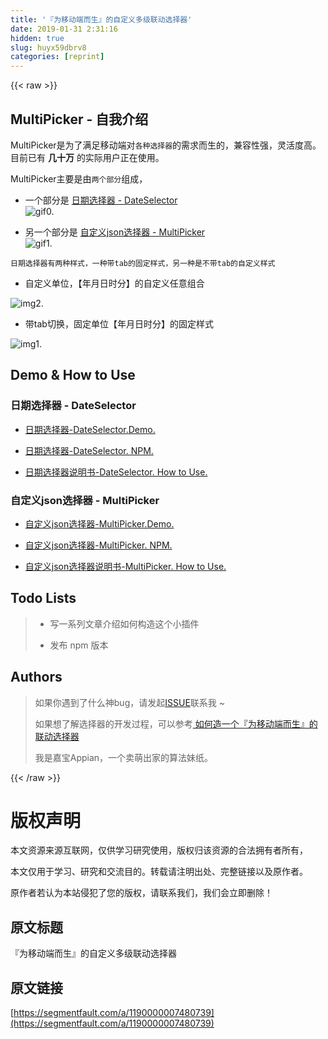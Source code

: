 ```yaml
---
title: '『为移动端而生』的自定义多级联动选择器' 
date: 2019-01-31 2:31:16
hidden: true
slug: huyx59dbrv8
categories: [reprint]
---
```


{{< raw >}}

                    
<h2 id="articleHeader0">MultiPicker - 自我介绍</h2>
<p>MultiPicker是为了满足移动端对<code>各种选择器</code>的需求而生的，兼容性强，灵活度高。目前已有 <strong>几十万</strong> 的实际用户正在使用。</p>
<p>MultiPicker主要是由<code>两个部分</code>组成，</p>
<ul><li><p>一个部分是 <a href="https://github.com/AppianZ/multi-picker/tree/master/DateSelector" rel="nofollow noreferrer" target="_blank">日期选择器 - DateSelector</a> <br><span class="img-wrap"><img data-src="/img/remote/1460000007480742?w=371&amp;h=666" src="https://static.alili.tech/img/remote/1460000007480742?w=371&amp;h=666" alt="gif0." title="gif0." style="cursor: pointer; display: inline;"></span></p></li></ul>
<ul><li><p>另一个部分是 <a href="https://github.com/AppianZ/multi-picker/tree/master/MultiPicker" rel="nofollow noreferrer" target="_blank">自定义json选择器 - MultiPicker</a> <br><span class="img-wrap"><img data-src="/img/remote/1460000007480743?w=368&amp;h=660" src="https://static.alili.tech/img/remote/1460000007480743?w=368&amp;h=660" alt="gif1." title="gif1." style="cursor: pointer;"></span></p></li></ul>
<p><code>日期选择器有两种样式，一种带tab的固定样式，另一种是不带tab的自定义样式</code></p>
<ul><li><p>自定义单位，【年月日时分】的自定义任意组合</p></li></ul>
<p><span class="img-wrap"><img data-src="/img/remote/1460000007480744?w=367&amp;h=245" src="https://static.alili.tech/img/remote/1460000007480744?w=367&amp;h=245" alt="img2." title="img2." style="cursor: pointer;"></span></p>
<ul><li><p>带tab切换，固定单位【年月日时分】的固定样式</p></li></ul>
<p><span class="img-wrap"><img data-src="/img/remote/1460000007480745?w=842&amp;h=277" src="https://static.alili.tech/img/remote/1460000007480745?w=842&amp;h=277" alt="img1." title="img1." style="cursor: pointer;"></span></p>
<h2 id="articleHeader1"><strong>Demo &amp; How to Use</strong></h2>
<h3 id="articleHeader2">日期选择器 - DateSelector</h3>
<ul>
<li><p><a href="https://appianz.github.io/multi-picker/DateSelector.html" rel="nofollow noreferrer" target="_blank">日期选择器-DateSelector.Demo.</a></p></li>
<li><p><a href="https://www.npmjs.com/package/mob-date-selector" rel="nofollow noreferrer" target="_blank">日期选择器-DateSelector. NPM.</a></p></li>
<li><p><a href="https://github.com/AppianZ/multi-picker/tree/master/DateSelector" rel="nofollow noreferrer" target="_blank">日期选择器说明书-DateSelector. How to Use.</a></p></li>
</ul>
<h3 id="articleHeader3">自定义json选择器 - MultiPicker</h3>
<ul>
<li><p><a href="https://appianz.github.io/multi-picker/MultiPicker.html" rel="nofollow noreferrer" target="_blank">自定义json选择器-MultiPicker.Demo.</a></p></li>
<li><p><a href="https://www.npmjs.com/package/mob-multi-picker" rel="nofollow noreferrer" target="_blank">自定义json选择器-MultiPicker. NPM.</a></p></li>
<li><p><a href="https://github.com/AppianZ/multi-picker/tree/master/MultiPicker" rel="nofollow noreferrer" target="_blank">自定义json选择器说明书-MultiPicker. How to Use.</a></p></li>
</ul>
<h2 id="articleHeader4"><strong>Todo Lists</strong></h2>
<blockquote><ul>
<li><p>写一系列文章介绍如何构造这个小插件</p></li>
<li><p>发布 npm 版本</p></li>
</ul></blockquote>
<h2 id="articleHeader5"><strong>Authors</strong></h2>
<blockquote>
<p>如果你遇到了什么神bug，请发起<a href="https://github.com/AppianZ/multi-picker/issues/new" rel="nofollow noreferrer" target="_blank">ISSUE</a>联系我 ~</p>
<p>如果想了解选择器的开发过程，可以参考<a href="https://segmentfault.com/a/1190000007658156"> 如何造一个『为移动端而生』的联动选择器 </a></p>
<p>我是嘉宝Appian，一个卖萌出家的算法妹纸。</p>
</blockquote>

                
{{< /raw >}}

# 版权声明
本文资源来源互联网，仅供学习研究使用，版权归该资源的合法拥有者所有，

本文仅用于学习、研究和交流目的。转载请注明出处、完整链接以及原作者。

原作者若认为本站侵犯了您的版权，请联系我们，我们会立即删除！

## 原文标题
『为移动端而生』的自定义多级联动选择器

## 原文链接
[https://segmentfault.com/a/1190000007480739](https://segmentfault.com/a/1190000007480739)

